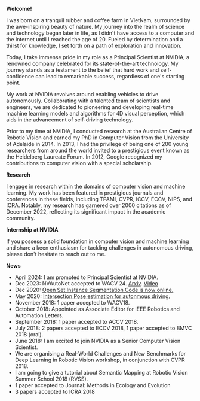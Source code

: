 **Welcome!**

I was born on a tranquil rubber and coffee farm in VietNam, surrounded by the awe-inspiring beauty of nature. My journey into the realm of science and technology began later in life, as I didn't have access to a computer and the internet until I reached the age of 20. Fueled by determination and a thirst for knowledge, I set forth on a path of exploration and innovation.

Today, I take immense pride in my role as a Principal Scientist at NVIDIA, a renowned company celebrated for its state-of-the-art technology. My journey stands as a testament to the belief that hard work and self-confidence can lead to remarkable success, regardless of one's starting point.

My work at NVIDIA revolves around enabling vehicles to drive autonomously. Collaborating with a talented team of scientists and engineers, we are dedicated to pioneering and developing real-time machine learning models and algorithms for 4D visual perception, which aids in the advancement of self-driving technology.

Prior to my time at NVIDIA, I conducted research at the Australian Centre of Robotic Vision and earned my PhD in Computer Vision from the University of Adelaide in 2014. In 2013, I had the privilege of being one of 200 young researchers from around the world invited to a prestigious event known as the Heidelberg Laureate Forum. In 2012, Google recognized my contributions to computer vision with a special scholarship.

**Research**

I engage in research within the domains of computer vision and machine learning. My work has been featured in prestigious journals and conferences in these fields, including TPAMI, CVPR, ICCV, ECCV, NIPS, and ICRA. Notably, my research has garnered over 2000 citations as of December 2022, reflecting its significant impact in the academic community.

**Internship at NVIDIA**

If you possess a solid foundation in computer vision and machine learning and share a keen enthusiasm for tackling challenges in autonomous driving, please don't hesitate to reach out to me.

**News**
* April 2024: I am promoted to Principal Scientist at NVIDIA. 
* Dec 2023: NVAutoNet accepted to WACV 24. [Arxiv](https://arxiv.org/abs/2303.12976). [Video](https://www.youtube.com/watch?v=cPxVhCJ7kyY)
* Dec 2020: [Open Set Instance Segmentation Code is now online.](https://github.com/trungtpham/open_set_instance_segmentation)
* May 2020: [Intersection Pose estimation for autonmous driving.](https://www.youtube.com/watch?v=KPLTA4S_3Yo)
* November 2018: 1 paper accepted to WACV18.
* October 2018: Appointed as Associate Editor for IEEE Robotics and Automation Letters.
* September 2018: 1 paper accepted to ACCV 2018.
* July 2018: 2 papers accepted to ECCV 2018, 1 paper accepted to BMVC 2018 (oral). 
* June 2018: I am excited to join NVIDIA as a Senior Computer Vision Scientist. 
* We are organising a Real-World Challenges and New Benchmarks for Deep Learning in Robotic Vision workshop, in conjunction with CVPR 2018. 
* I am going to give a tutorial about Semantic Mapping at Robotic Vision Summer School 2018 (RVSS). 
* 1 paper accepted to Journal: Methods in Ecology and Evolution 
* 3 papers accepted to ICRA 2018
